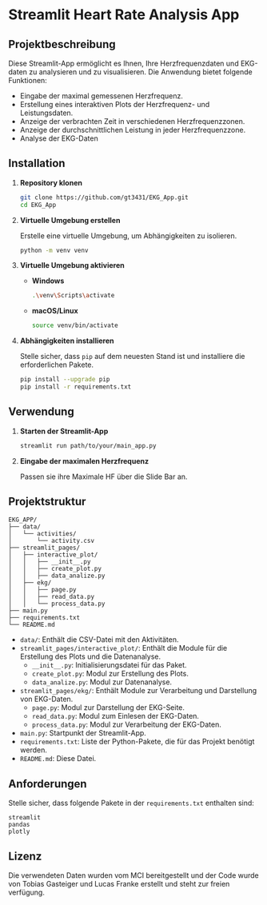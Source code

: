 # Streamlit Heart Rate Analysis App

## Projektbeschreibung

Diese Streamlit-App ermöglicht es Ihnen, Ihre Herzfrequenzdaten und EKG-daten zu analysieren und zu visualisieren. Die Anwendung bietet folgende Funktionen:

- Eingabe der maximal gemessenen Herzfrequenz.
- Erstellung eines interaktiven Plots der Herzfrequenz- und Leistungsdaten.
- Anzeige der verbrachten Zeit in verschiedenen Herzfrequenzzonen.
- Anzeige der durchschnittlichen Leistung in jeder Herzfrequenzzone.
- Analyse der EKG-Daten

## Installation

1. **Repository klonen**

   ```bash
   git clone https://github.com/gt3431/EKG_App.git
   cd EKG_App
   ```

2. **Virtuelle Umgebung erstellen**

   Erstelle eine virtuelle Umgebung, um Abhängigkeiten zu isolieren.

   ```bash
   python -m venv venv
   ```

3. **Virtuelle Umgebung aktivieren**

   - **Windows**

     ```bash
     .\venv\Scripts\activate
     ```

   - **macOS/Linux**

     ```bash
     source venv/bin/activate
     ```

4. **Abhängigkeiten installieren**

   Stelle sicher, dass `pip` auf dem neuesten Stand ist und installiere die erforderlichen Pakete.

   ```bash
   pip install --upgrade pip
   pip install -r requirements.txt
   ```

## Verwendung

1. **Starten der Streamlit-App**

   ```bash
   streamlit run path/to/your/main_app.py
   ```

2. **Eingabe der maximalen Herzfrequenz**

   Passen sie ihre Maximale HF über die Slide Bar an.

## Projektstruktur

```
EKG_APP/
├── data/
│   └── activities/
│       └── activity.csv
├── streamlit_pages/
│   ├── interactive_plot/
│   │   ├── __init__.py
│   │   ├── create_plot.py
│   │   ├── data_analize.py
│   ├── ekg/
│   │   ├── page.py
│   │   ├── read_data.py
│   │   └── process_data.py
├── main.py
├── requirements.txt
└── README.md
```

- `data/`: Enthält die CSV-Datei mit den Aktivitäten.
- `streamlit_pages/interactive_plot/`: Enthält die Module für die Erstellung des Plots und die Datenanalyse.
  - `__init__.py`: Initialisierungsdatei für das Paket.
  - `create_plot.py`: Modul zur Erstellung des Plots.
  - `data_analize.py`: Modul zur Datenanalyse.
- `streamlit_pages/ekg/`: Enthält Module zur Verarbeitung und Darstellung von EKG-Daten.
  - `page.py`: Modul zur Darstellung der EKG-Seite.
  - `read_data.py`: Modul zum Einlesen der EKG-Daten.
  - `process_data.py`: Modul zur Verarbeitung der EKG-Daten.
- `main.py`: Startpunkt der Streamlit-App.
- `requirements.txt`: Liste der Python-Pakete, die für das Projekt benötigt werden.
- `README.md`: Diese Datei.

## Anforderungen

Stelle sicher, dass folgende Pakete in der `requirements.txt` enthalten sind:

```
streamlit
pandas
plotly
```


## Lizenz

Die verwendeten Daten wurden vom MCI bereitgestellt und der Code wurde von Tobias Gasteiger und Lucas Franke erstellt und steht zur freien verfügung.
